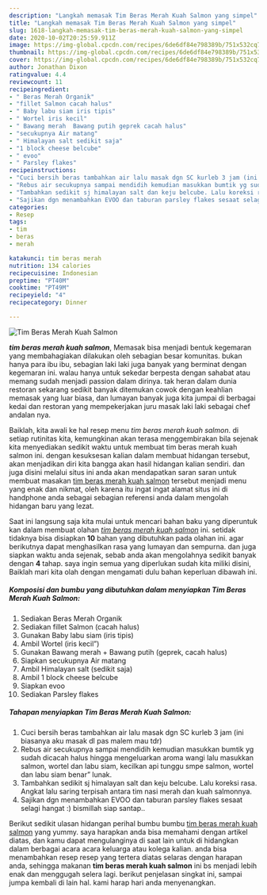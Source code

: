 ```yaml
---
description: "Langkah memasak Tim Beras Merah Kuah Salmon yang simpel"
title: "Langkah memasak Tim Beras Merah Kuah Salmon yang simpel"
slug: 1618-langkah-memasak-tim-beras-merah-kuah-salmon-yang-simpel
date: 2020-10-02T20:25:59.911Z
image: https://img-global.cpcdn.com/recipes/6de6df84e798389b/751x532cq70/tim-beras-merah-kuah-salmon-foto-resep-utama.jpg
thumbnail: https://img-global.cpcdn.com/recipes/6de6df84e798389b/751x532cq70/tim-beras-merah-kuah-salmon-foto-resep-utama.jpg
cover: https://img-global.cpcdn.com/recipes/6de6df84e798389b/751x532cq70/tim-beras-merah-kuah-salmon-foto-resep-utama.jpg
author: Jonathan Dixon
ratingvalue: 4.4
reviewcount: 11
recipeingredient:
- " Beras Merah Organik"
- "fillet Salmon cacah halus"
- " Baby labu siam iris tipis"
- " Wortel iris kecil"
- " Bawang merah  Bawang putih geprek cacah halus"
- "secukupnya Air matang"
- " Himalayan salt sedikit saja"
- "1 block cheese belcube"
- " evoo"
- " Parsley flakes"
recipeinstructions:
- "Cuci bersih beras tambahkan air lalu masak dgn SC kurleb 3 jam (ini biasanya aku masak dl pas malem mau tdr)"
- "Rebus air secukupnya sampai mendidih kemudian masukkan bumtik yg sudah dicacah halus hingga mengeluarkan aroma wangi lalu masukkan salmon, wortel dan labu siam, kecilkan api tunggu smpe salmon, wortel dan labu siam benar” lunak."
- "Tambahkan sedikit sj himalayan salt dan keju belcube. Lalu koreksi rasa. Angkat lalu saring terpisah antara tim nasi merah dan kuah salmonnya."
- "Sajikan dgn menambahkan EVOO dan taburan parsley flakes sesaat selagi hangat :) bismillah siap santap.."
categories:
- Resep
tags:
- tim
- beras
- merah

katakunci: tim beras merah 
nutrition: 134 calories
recipecuisine: Indonesian
preptime: "PT40M"
cooktime: "PT49M"
recipeyield: "4"
recipecategory: Dinner

---
```



![Tim Beras Merah Kuah Salmon](https://img-global.cpcdn.com/recipes/6de6df84e798389b/751x532cq70/tim-beras-merah-kuah-salmon-foto-resep-utama.jpg)

<b><i>tim beras merah kuah salmon</i></b>, Memasak bisa menjadi bentuk kegemaran yang membahagiakan dilakukan oleh sebagian besar komunitas. bukan hanya para ibu ibu, sebagian laki laki juga banyak yang berminat dengan kegemaran ini. walau hanya untuk sekedar berpesta dengan sahabat atau memang sudah menjadi passion dalam dirinya. tak heran dalam dunia restoran sekarang sedikit banyak ditemukan cowok dengan keahlian memasak yang luar biasa, dan lumayan banyak juga kita jumpai di berbagai kedai dan restoran yang mempekerjakan juru masak laki laki sebagai chef andalan nya.



Baiklah, kita awali ke hal resep menu <i>tim beras merah kuah salmon</i>. di setiap rutinitas kita, kemungkinan akan terasa menggembirakan bila sejenak kita menyediakan sedikit waktu untuk membuat tim beras merah kuah salmon ini. dengan kesuksesan kalian dalam membuat hidangan tersebut, akan menjadikan diri kita bangga akan hasil hidangan kalian sendiri. dan juga disini melalui situs ini anda akan mendapatkan saran saran untuk membuat masakan <u>tim beras merah kuah salmon</u> tersebut menjadi menu yang enak dan nikmat, oleh karena itu ingat ingat alamat situs ini di handphone anda sebagai sebagian referensi anda dalam mengolah hidangan baru yang lezat.


Saat ini langsung saja kita mulai untuk mencari bahan baku yang diperuntuk kan dalam membuat olahan <u><i>tim beras merah kuah salmon</i></u> ini. setidak tidaknya bisa disiapkan <b>10</b> bahan yang dibutuhkan pada olahan ini. agar berikutnya dapat menghasilkan rasa yang lumayan dan sempurna. dan juga siapkan waktu anda sejenak, sebab anda akan mengolahnya sedikit banyak dengan <b>4</b> tahap. saya ingin semua yang diperlukan sudah kita miliki disini, Baiklah mari kita olah dengan mengamati dulu bahan keperluan dibawah ini.

<!--inarticleads1-->

##### Komposisi dan bumbu yang dibutuhkan dalam menyiapkan Tim Beras Merah Kuah Salmon:

1. Sediakan  Beras Merah Organik
1. Sediakan fillet Salmon (cacah halus)
1. Gunakan  Baby labu siam (iris tipis)
1. Ambil  Wortel (iris kecil”)
1. Gunakan  Bawang merah + Bawang putih (geprek, cacah halus)
1. Siapkan secukupnya Air matang
1. Ambil  Himalayan salt (sedikit saja)
1. Ambil 1 block cheese belcube
1. Siapkan  evoo
1. Sediakan  Parsley flakes




<!--inarticleads2-->

##### Tahapan menyiapkan Tim Beras Merah Kuah Salmon:

1. Cuci bersih beras tambahkan air lalu masak dgn SC kurleb 3 jam (ini biasanya aku masak dl pas malem mau tdr)
1. Rebus air secukupnya sampai mendidih kemudian masukkan bumtik yg sudah dicacah halus hingga mengeluarkan aroma wangi lalu masukkan salmon, wortel dan labu siam, kecilkan api tunggu smpe salmon, wortel dan labu siam benar” lunak.
1. Tambahkan sedikit sj himalayan salt dan keju belcube. Lalu koreksi rasa. Angkat lalu saring terpisah antara tim nasi merah dan kuah salmonnya.
1. Sajikan dgn menambahkan EVOO dan taburan parsley flakes sesaat selagi hangat :) bismillah siap santap..




Berikut sedikit ulasan hidangan perihal bumbu bumbu <u>tim beras merah kuah salmon</u> yang yummy. saya harapkan anda bisa memahami dengan artikel diatas, dan kamu dapat mengulanginya di saat lain untuk di hidangkan dalam berbagai acara acara keluarga atau kolega kalian. anda bisa menambahkan resep resep yang tertera diatas selaras dengan harapan anda, sehingga makanan <b>tim beras merah kuah salmon</b> ini bs menjadi lebih enak dan menggugah selera lagi. berikut penjelasan singkat ini, sampai jumpa kembali di lain hal. kami harap hari anda menyenangkan.
